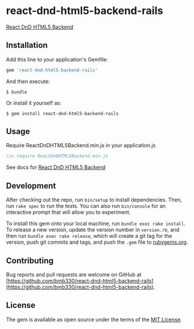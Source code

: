 # react-dnd-html5-backend-rails

[React DnD HTML5 Backend](https://github.com/gaearon/react-dnd-html5-backend)

## Installation

Add this line to your application's Gemfile:

```ruby
gem 'react-dnd-html5-backend-rails'
```

And then execute:

    $ bundle

Or install it yourself as:

    $ gem install react-dnd-html5-backend-rails

## Usage

Require ReactDnDHTML5Backend.min.js in your application.js

```js
//= require ReactDnDHTML5Backend.min.js
```

See docs for [React DnD HTML5 Backend](http://gaearon.github.io/react-dnd/docs-html5-backend.html)

## Development

After checking out the repo, run `bin/setup` to install dependencies. Then, run `rake spec` to run the tests. You can also run `bin/console` for an interactive prompt that will allow you to experiment.

To install this gem onto your local machine, run `bundle exec rake install`. To release a new version, update the version number in `version.rb`, and then run `bundle exec rake release`, which will create a git tag for the version, push git commits and tags, and push the `.gem` file to [rubygems.org](https://rubygems.org).

## Contributing


Bug reports and pull requests are welcome on GitHub at [https://github.com/bmb330/react-dnd-html5-backend-rails](https://github.com/bmb330/react-dnd-html5-backend-rails).


## License

The gem is available as open source under the terms of the [MIT License](http://opensource.org/licenses/MIT).

